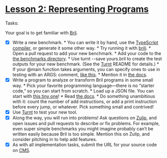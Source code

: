 # [Lesson 2: Representing Programs](https://www.cs.cornell.edu/courses/cs6120/2022sp/lesson/2/)

Tasks:

Your goal is to get familiar with [Bril](https://github.com/sampsyo/bril).

- [x] Write a new benchmark.
      * You can write it by hand, use the [TypeScript
        compiler](https://capra.cs.cornell.edu/bril/tools/ts2bril.html), or
        generate it some other way.
      * Try running it with
        [brili](https://capra.cs.cornell.edu/bril/tools/brilirs.html).
      * Open a pull request to add your new benchmark.
          * Add your code to the [the benchmarks
            directory](https://github.com/sampsyo/bril/tree/main/benchmarks).
          * Use turnt --save yours.bril to create the test outputs for your new
            benchmark. (See the [Turnt](https://github.com/cucapra/turnt) README for details.)
          * If your @main function takes arguments, you can specify ones to use
            in testing with an ARGS: comment, [like
            this](https://github.com/sampsyo/bril/blob/06ed7bd18324fbb8902f1ebc43fd71deac8bfb03/benchmarks/fizz-buzz.bril#L1-L2).
          * Mention it in [the docs](https://github.com/sampsyo/bril/blob/main/docs/tools/bench.md).
- [x] Write a program to analyze or transform Bril programs in some small way.
      *  Pick your favorite programming language—there is no “starter code,” so
         you can start from scratch.
      *  Load up a JSON file. You can start with [this tiny
         one](https://github.com/sampsyo/bril/blob/main/test/parse/add.json)!
      *  Read [the docs](https://capra.cs.cornell.edu/bril/).
      *  Do something unambitious with it: count the number of add
         instructions, or add a print instruction before every jump, or
         whatever. Pick something small and contrived!
- [x] Use [Turnt](https://github.com/cucapra/turnt) to test your new tool.
- [x] Along the way, you will run into problems! Ask questions on
  [Zulip](https://cs6120.zulipchat.com/), and open issues and pull requests to
  describe or fix problems. For example, even
  super simple benchmarks you might imagine probably can’t be written easily
  because Bril is too simple. Mention this on Zulip, and consider pitching in
  to help add features.
- [x] As with all implementation tasks, submit the URL for your source code on
  [CMS](https://cmsx.cs.cornell.edu/).
